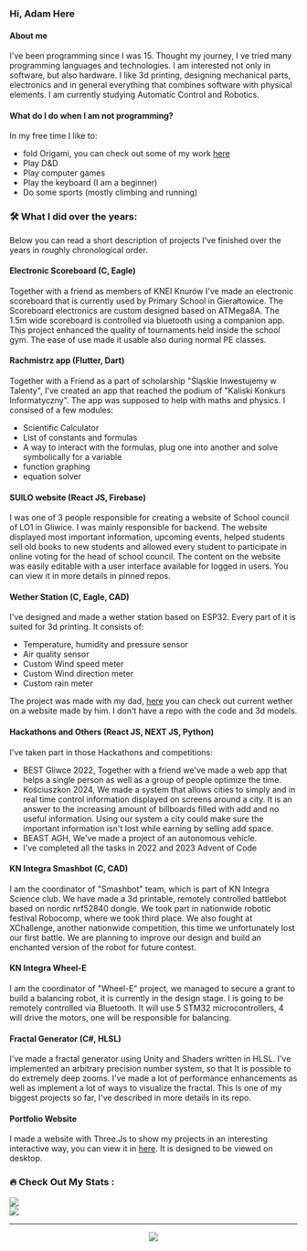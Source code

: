 ### Hi, Adam Here

#### About me

I've been programming since I was 15. Thought my journey, I ve tried many programming languages and technologies. I am interested not only in software, but also hardware. I like 3d printing, designing mechanical parts, electronics and in general everything that combines software with physical elements.
I am currently studying Automatic Control and Robotics.

#### What do I do when I am not programming?

In my free time I like to:

- fold Origami, you can check out some of my work [here](https://www.instagram.com/adam.origami?igsh=djhudjB1OTg1ZzR3)
- Play D&D
- Play computer games
- Play the keyboard (I am a beginner)
- Do some sports (mostly climbing and running)

### :hammer_and_wrench: What I did over the years:

Below you can read a short description of projects I've finished over the years in roughly chronological order.

#### Electronic Scoreboard (C, Eagle)

Together with a friend as members of KNEI Knurów I've made an electronic scoreboard that is currently used by Primary School in Gierałtowice.
The Scoreboard electronics are custom designed based on ATMega8A. The 1.5m wide scoreboard is controlled via bluetooth using a companion app. This project enhanced the quality of tournaments held inside the school gym. The ease of use made it usable also during normal PE classes.

#### Rachmistrz app (Flutter, Dart)

Together with a Friend as a part of scholarship "Śląskie Inwestujemy w Talenty", I've created an app that reached the podium of "Kaliski Konkurs Informatyczny". The app was supposed to help with maths and physics. I consised of a few modules:

- Scientific Calculator
- List of constants and formulas
- A way to interact with the formulas, plug one into another and solve symbolically for a variable
- function graphing
- equation solver

#### SUILO website (React JS, Firebase)

I was one of 3 people responsible for creating a website of School council of LO1 in Gliwice. I was mainly responsible for backend. The website displayed most important information, upcoming events, helped students sell old books to new students and allowed every student to participate in online voting for the head of school council. The content on the website was easily editable with a user interface available for logged in users. You can view it in more details in pinned repos.

#### Wether Station (C, Eagle, CAD)

I've designed and made a wether station based on ESP32. Every part of it is suited for 3d printing. It consists of:

- Temperature, humidity and pressure sensor
- Air quality sensor
- Custom Wind speed meter
- Custom Wind direction meter
- Custom rain meter

The project was made with my dad, [here](https://stacja.fun/) you can check out current wether on a website made by him.
I don't have a repo with the code and 3d models.

#### Hackathons and Others (React JS, NEXT JS, Python)

I've taken part in those Hackathons and competitions:

- BEST Gliwce 2022, Together with a friend we've made a web app that helps a single person as well as a group of people optimize the time.
- Kościuszkon 2024, We made a system that allows cities to simply and in real time control information displayed on screens around a city. It is an answer to the increasing amount of billboards filled with add and no useful information. Using our system a city could make sure the important information isn't lost while earning by selling add space.
- BEAST AGH, We've made a project of an autonomous vehicle.
- I've completed all the tasks in 2022 and 2023 Advent of Code

#### KN Integra Smashbot (C, CAD)

I am the coordinator of "Smashbot" team, which is part of KN Integra Science club. We have made a 3d printable, remotely controlled battlebot based on nordic nrf52840 dongle. We took part in nationwide robotic festival Robocomp, where we took third place. We also fought at XChallenge, another nationwide competition, this time we unfortunately lost our first battle.
We are planning to improve our design and build an enchanted version of the robot for future contest.

#### KN Integra Wheel-E

I am the coordinator of "Wheel-E" project, we managed to secure a grant to build a balancing robot, it is currently in the design stage. I is going to be remotely controlled via Bluetooth. It will use 5 STM32 microcontrollers, 4 will drive the motors, one will be responsible for balancing.

#### Fractal Generator (C#, HLSL)

I've made a fractal generator using Unity and Shaders written in HLSL. I've implemented an arbitrary precision number system, so that It is possible to do extremely deep zooms. I've made a lot of performance enhancements as well as implement a lot of ways to visualize the fractal. This Is one of my biggest projects so far, I've described in more details in its repo.

#### Portfolio Website

I made a website with Three.Js to show my projects in an interesting interactive way, you can view it in [here](https://maciuga.vercel.app/?lang=en). It is designed to be viewed on desktop. 

### :fire: Check Out My Stats :

![](https://github-readme-stats.vercel.app/api?username=Mac-Adam&theme=radical&hide_border=true)<br/>
![](https://github-readme-streak-stats.herokuapp.com/?user=Mac-Adam&theme=radical&hide_border=true)<br/>

---

<div align="center"><img src="https://profile-counter.glitch.me/Mac-Adam/count.svg"/><div/>
